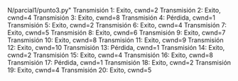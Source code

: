 N/parcial1/punto3.py"
Transmisión 1: Exito, cwnd=2
Transmisión 2: Exito, cwnd=4
Transmisión 3: Exito, cwnd=8
Transmisión 4: Pérdida, cwnd=1
Transmisión 5: Exito, cwnd=2
Transmisión 6: Exito, cwnd=4
Transmisión 7: Exito, cwnd=5
Transmisión 8: Exito, cwnd=6
Transmisión 9: Exito, cwnd=7
Transmisión 10: Exito, cwnd=8
Transmisión 11: Exito, cwnd=9
Transmisión 12: Exito, cwnd=10
Transmisión 13: Pérdida, cwnd=1
Transmisión 14: Exito, cwnd=2
Transmisión 15: Exito, cwnd=4
Transmisión 16: Exito, cwnd=8
Transmisión 17: Pérdida, cwnd=1
Transmisión 18: Exito, cwnd=2
Transmisión 19: Exito, cwnd=4
Transmisión 20: Exito, cwnd=5
